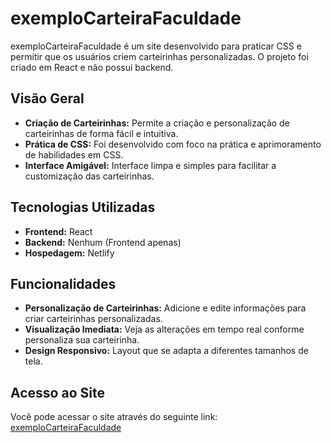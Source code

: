 # exemploCarteiraFaculdade

exemploCarteiraFaculdade é um site desenvolvido para praticar CSS e permitir que os usuários criem carteirinhas personalizadas. O projeto foi criado em React e não possui backend.

## Visão Geral

- **Criação de Carteirinhas:** Permite a criação e personalização de carteirinhas de forma fácil e intuitiva.
- **Prática de CSS:** Foi desenvolvido com foco na prática e aprimoramento de habilidades em CSS.
- **Interface Amigável:** Interface limpa e simples para facilitar a customização das carteirinhas.

## Tecnologias Utilizadas

- **Frontend:** React
- **Backend:** Nenhum (Frontend apenas)
- **Hospedagem:** Netlify

## Funcionalidades

- **Personalização de Carteirinhas:** Adicione e edite informações para criar carteirinhas personalizadas.
- **Visualização Imediata:** Veja as alterações em tempo real conforme personaliza sua carteirinha.
- **Design Responsivo:** Layout que se adapta a diferentes tamanhos de tela.

## Acesso ao Site

Você pode acessar o site através do seguinte link: [exemploCarteiraFaculdade](https://exemplocarteirinha.netlify.app/)
